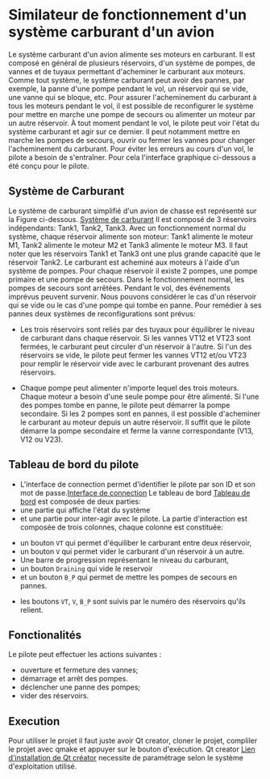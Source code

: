 # Similateur de fonctionnement d'un système carburant d'un avion

Le système carburant d'un avion alimente ses moteurs en carburant. Il est composé en général de plusieurs réservoirs, d'un système de pompes, de vannes et de tuyaux permettant d'acheminer le carburant aux moteurs. Comme tout système, le système carburant peut avoir des pannes, par exemple, la panne d'une pompe pendant le vol, un réservoir qui se vide, une vanne qui se bloque, etc. Pour assurer l'acheminement du carburant à tous les moteurs pendant le vol, il est possible de reconfigurer le système pour mettre en marche une pompe de secours ou alimenter un moteur par un autre réservoir. À tout moment pendant le vol, le pilote peut voir l'état du système carburant et agir sur ce dernier. Il peut notamment mettre en marche les pompes de secours, ouvrir ou fermer les vannes pour changer l'acheminement du carburant. Pour éviter les erreurs au cours d'un vol, le pilote a besoin de s'entraîner. Pour cela l'interface graphique ci-dessous a été conçu pour le pilote.

## Système de Carburant
Le système de carburant simplifié d'un avion de chasse est représenté sur la Figure ci-dessous. 
[Système de carburant](img/systemeDeCarburant.png)
Il est composé de 3 réservoirs indépendants: Tank1, Tank2, Tank3. Avec un fonctionnement normal du système, chaque réservoir alimente son moteur: Tank1 alimente le moteur M1, Tank2 alimente le moteur M2 et Tank3 alimente le moteur M3. Il faut noter que les réservoirs Tank1 et Tank3 ont une plus grande capacité que le réservoir Tank2. Le carburant est acheminé aux moteurs à l'aide d'un système de pompes. Pour chaque réservoir il existe 2 pompes, une pompe primaire et une pompe de secours. Dans le fonctionnement normal, les pompes de secours sont arrêtées.
Pendant le vol, des événements imprévus peuvent survenir. Nous pouvons considérer le cas d'un réservoir qui se vide ou le cas d'une pompe qui tombe en panne. Pour remédier à ses pannes deux systèmes de reconfigurations sont prévus:
* Les trois réservoirs sont reliés par des tuyaux pour équilibrer le niveau de carburant dans chaque réservoir. Si les vannes   VT12 et VT23 sont fermées, le carburant peut circuler d'un réservoir à l'autre. Si l'un des réservoirs se vide, le pilote peut fermer les vannes VT12 et/ou VT23 pour remplir le réservoir vide avec le carburant provenant des autres réservoirs.

* Chaque pompe peut alimenter n'importe lequel des trois moteurs. Chaque moteur a besoin d'une seule pompe pour être alimenté. Si l'une des pompes tombe en panne, le pilote peut démarrer la pompe secondaire. Si les 2 pompes sont en pannes, il est possible d'acheminer le carburant au moteur depuis un autre réservoir. Il suffit que le pilote démarre la pompe secondaire et ferme la vanne correspondante (V13, V12 ou V23).
## Tableau de bord du pilote
* L'interface de connection permet d'identifier le pilote par son ID et son mot de passe.[Interface de connection](img/connexion.png)
Le tableau de bord [Tableau de bord](img/tableauDeBord.png) est composée de deux parties:
* une partie qui affiche l'état du système
* et une partie pour inter-agir avec le pilote.
La partie d'interaction est composée de trois colonnes, chaque colonne est constituée:
- un bouton `VT` qui permet d'équiliber le carburant entre deux réservoir, 
- un bouton `V` qui permet vider le carburant d'un réservoir à un autre.
- Une barre de progression représentant le niveau du carburant, 
- un bouton `Draining` qui vide le reservoir 
- et un bouton `B_P` qui permet de mettre les pompes de secours en pannes.
* les boutons `VT`, `V`, `B_P` sont suivis par le numéro des réservoirs qu'ils relient.

## Fonctionalités
Le pilote peut effectuer les actions suivantes :
* ouverture et fermeture des vannes;
* démarrage et arrêt des pompes.
* déclencher une panne des pompes;
* vider des réservoirs.

## Execution
Pour utiliser le projet il faut juste avoir Qt creator, cloner le projet, compliler le projet avec qmake et appuyer sur le bouton d'exécution. Qt creator [Lien d'installation de Qt créator](https://www.qt.io/download) necessite de paramétrage selon le système d'exploitation utilisé.